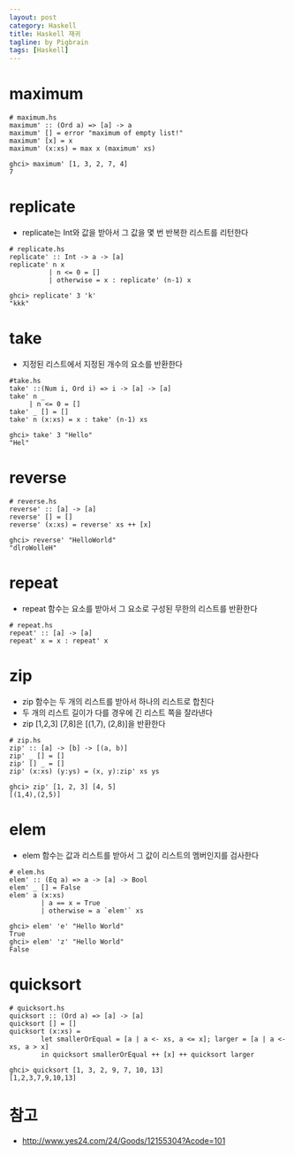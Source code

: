 ```yaml
---
layout: post
category: Haskell
title: Haskell 재귀    
tagline: by Pigbrain
tags: [Haskell]
---
```


<!--more-->


# maximum  
  
```
# maximum.hs
maximum' :: (Ord a) => [a] -> a
maximum' [] = error "maximum of empty list!"
maximum' [x] = x
maximum' (x:xs) = max x (maximum' xs)  
  
ghci> maximum' [1, 3, 2, 7, 4]
7  
```  
  
# replicate  
* replicate는 Int와 값을 받아서 그 값을 몇 번 반복한 리스트를 리턴한다  
  
```  
# replicate.hs
replicate' :: Int -> a -> [a]
replicate' n x
          | n <= 0 = []
          | otherwise = x : replicate' (n-1) x  
  
ghci> replicate' 3 'k'
"kkk"
```  
  
# take  
* 지정된 리스트에서 지정된 개수의 요소를 반환한다  
  
```  
#take.hs  
take' ::(Num i, Ord i) => i -> [a] -> [a]
take' n _
     | n <= 0 = []
take' _ [] = []
take' n (x:xs) = x : take' (n-1) xs  
  
ghci> take' 3 "Hello"
"Hel"
```  
  
# reverse  
  
```  
# reverse.hs
reverse' :: [a] -> [a]
reverse' [] = []
reverse' (x:xs) = reverse' xs ++ [x]
  
ghci> reverse' "HelloWorld"
"dlroWolleH"
```  
  
# repeat  
* repeat 함수는 요소를 받아서 그 요소로 구성된 무한의 리스트를 반환한다  
  
```  
# repeat.hs
repeat' :: [a] -> [a]  
repeat' x = x : repeat' x
```  
  
# zip  
* zip 함수는 두 개의 리스트를 받아서 하나의 리스트로 합친다  
* 두 개의 리스트 길이가 다를 경우에 긴 리스트 쪽을 잘라낸다    
* zip [1,2,3] [7,8]은 [(1,7), (2,8)]을 반환한다  
  
```
# zip.hs  
zip' :: [a] -> [b] -> [(a, b)]
zip' _ [] = []
zip' [] _ = []
zip' (x:xs) (y:ys) = (x, y):zip' xs ys  
  
ghci> zip' [1, 2, 3] [4, 5]
[(1,4),(2,5)]
```  
  
# elem  
* elem 함수는 값과 리스트를 받아서 그 값이 리스트의 멤버인지를 검사한다  
  
```  
# elem.hs  
elem' :: (Eq a) => a -> [a] -> Bool
elem' _ [] = False
elem' a (x:xs)
        | a == x = True
        | otherwise = a `elem'` xs  
  
ghci> elem' 'e' "Hello World"
True
ghci> elem' 'z' "Hello World"
False  
```  
  
# quicksort  
  
```
# quicksort.hs
quicksort :: (Ord a) => [a] -> [a]
quicksort [] = []
quicksort (x:xs) =
        let smallerOrEqual = [a | a <- xs, a <= x]; larger = [a | a <- xs, a > x]
        in quicksort smallerOrEqual ++ [x] ++ quicksort larger  
  
ghci> quicksort [1, 3, 2, 9, 7, 10, 13]
[1,2,3,7,9,10,13]
```  
  
  
    
# 참고 
* http://www.yes24.com/24/Goods/12155304?Acode=101  